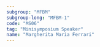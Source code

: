 ```yaml
---
subgroup: "MFBM"
subgroup-long: "MFBM-1"
code: "MS06"
tag: "Minisymposium Speaker"
name: "Margherita Maria Ferrari"
---
```

